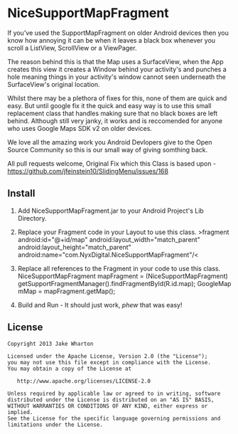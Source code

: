 NiceSupportMapFragment
======================

If you've used the SupportMapFragment on older Android devices then you know how annoying it can be when it leaves a black box whenever you scroll a ListView, ScrollView or a ViewPager.

The reason behind this is that the Map uses a SurfaceView, when the App creates this view it creates a Window behind your activity's and punches a hole meaning things in your activity's window cannot seen underneath the SurfaceView's original location. 

Whilst there may be a plethora of fixes for this, none of them are quick and easy.  But until google fix it the quick and easy way is to use this small replacement class that handles making sure that no black boxes are left behind. Although still very janky, it works and is reccomended for anyone who uses Google Maps SDK v2 on older devices.

We love all the amazing work you Android Devlopers give to the Open Source Community so this is our small way of giving somthing back.

All pull requests welcome, Original Fix which this Class is based upon -  https://github.com/jfeinstein10/SlidingMenu/issues/168

Install
-------

1. Add NiceSupportMapFragment.jar to your Android Project's Lib Directory.
2. Replace your Fragment code in your Layout to use this class.
    &gt;fragment
          android:id="@+id/map"
          android:layout_width="match_parent"
          android:layout_height="match_parent"
          android:name="com.NyxDigital.NiceSupportMapFragment"/&lt;

3. Replace all references to the Fragment in your code to use this class.
    NiceSupportMapFragment mapFragment = (NiceSupportMapFragment) getSupportFragmentManager().findFragmentById(R.id.map);
    GoogleMap mMap = mapFragment.getMap();

4. Build and Run - It should just work, *phew* that was easy!


License
-------

    Copyright 2013 Jake Wharton

    Licensed under the Apache License, Version 2.0 (the "License");
    you may not use this file except in compliance with the License.
    You may obtain a copy of the License at

       http://www.apache.org/licenses/LICENSE-2.0

    Unless required by applicable law or agreed to in writing, software
    distributed under the License is distributed on an "AS IS" BASIS,
    WITHOUT WARRANTIES OR CONDITIONS OF ANY KIND, either express or implied.
    See the License for the specific language governing permissions and
    limitations under the License.
